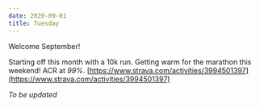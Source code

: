 ```yaml
---
date: 2020-09-01
title: Tuesday
---
```


Welcome September!

Starting off this month with a 10k run. Getting warm for the marathon this weekend! ACR at *99%*.
[https://www.strava.com/activities/3994501397](https://www.strava.com/activities/3994501397)

*To be updated*
